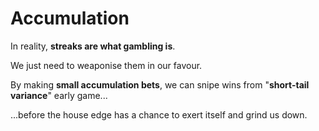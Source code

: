 # Accumulation

In reality, **streaks are what gambling is**. 

We just need to weaponise them in our favour.

By making **small accumulation bets**, we can snipe wins from "**short-tail variance**" early game...

...before the house edge has a chance to exert itself and grind us down.

